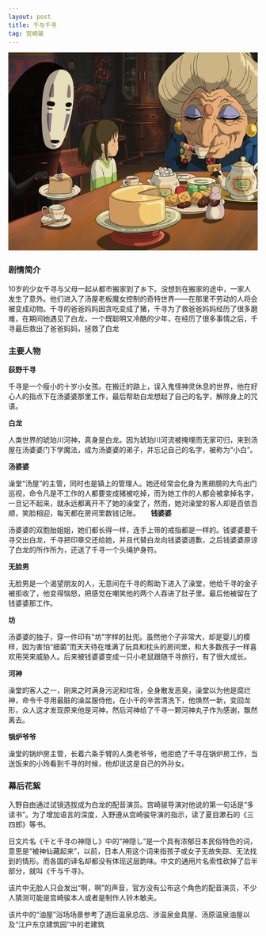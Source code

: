 ```yaml
---
layout: post
title: 千与千寻
tag: 宫崎骏
---
```

<img src="/images/posts/codeless/千寻.jpg" height="400" width="600">

### 剧情简介

10岁的少女千寻与父母一起从都市搬家到了乡下。没想到在搬家的途中，一家人发生了意外。他们进入了汤屋老板魔女控制的奇特世界——在那里不劳动的人将会被变成动物。千寻的爸爸妈妈因贪吃变成了猪，千寻为了救爸爸妈妈经历了很多磨难，在期间她遇见了白龙，一个既聪明又冷酷的少年，在经历了很多事情之后，千寻最后救出了爸爸妈妈，拯救了白龙

### 主要人物

**荻野千寻**

千寻是一个瘦小的十岁小女孩。在搬迁的路上，误入鬼怪神灵休息的世界，他在好心人的指点下在汤婆婆那里工作，最后帮助白龙想起了自己的名字，解除身上的咒语。 

**白龙**

人类世界的琥珀川河神，真身是白龙。因为琥珀川河流被掩埋而无家可归，来到汤屋在汤婆婆门下学魔法，成为汤婆婆的弟子，并忘记自己的名字，被称为“小白”。 

**汤婆婆**

澡堂“汤屋”的主管，同时也是镇上的管理人。她还经常会化身为黑翅膀的大鸟出门巡视，命令凡是不工作的人都要变成猪被吃掉，而为她工作的人都会被拿掉名字，一旦记不起来，就永远都离开不了她的澡堂了，然而，她对澡堂的客人却是百依百顺，笑脸相迎，每天都在房间里数钱记账。 
　
**钱婆婆**

汤婆婆的双胞胎姐姐，她们都长得一样，连手上带的戒指都是一样的。钱婆婆要千寻交出白龙，千寻把印章交还给她，并且代替白龙向钱婆婆道歉，之后钱婆婆原谅了白龙的所作所为，还送了千寻一个头绳护身符。 

**无脸男**

无脸男是一个渴望朋友的人，无意间在千寻的帮助下进入了澡堂，他给千寻的金子被拒收了，他变得恼怒，把感觉在嘲笑他的两个人吞进了肚子里。最后他被留在了钱婆婆那工作。 

**坊**

汤婆婆的独子，穿一件印有"坊"字样的肚兜。虽然他个子非常大，却是婴儿的模样，因为害怕“细菌”而天天待在堆满了玩具和枕头的房间里，和大多数孩子一样喜欢用哭来威胁人。后来被钱婆婆变成一只小老鼠跟随千寻旅行，有了很大成长。 

**河神**

澡堂的客人之一，刚来之时满身污泥和垃圾，全身散发恶臭，澡堂以为他是腐烂神，命令千寻用最脏的澡盆服侍他，在小千的辛苦清洗下，他焕然一新，变回龙形，众人这才发现原来他是河神，然后河神给了千寻一颗河神丸子作为感谢，飘然离去。

**锅炉爷爷**

澡堂的锅炉房主管，长着六条手臂的人类老爷爷，他拒绝了千寻在锅炉房工作，当送饭来的小玲看到千寻的时候，他却说这是自己的外孙女。

### 幕后花絮


入野自由通过试镜选拔成为白龙的配音演员。宫崎骏导演对他说的第一句话是“多读书”。为了增加语言的深度，入野遵从宫崎骏导演的指示，读了夏目漱石的《三四郎》等书。

日文片名《千と千寻の神隠し》中的“神隠し”是一个具有浓郁日本民俗特色的词，意思是“被神仙藏起来”，以前，日本人用这个词来指孩子或女子无故失踪、无法找到的情形。而各国的译名却都没有体现这层韵味。中文的通用片名索性砍掉了后半部分，就叫《千与千寻》。

该片中无脸人只会发出“啊，啊”的声音，官方没有公布这个角色的配音演员，不少人猜测可能是宫崎骏本人或者是制作人铃木敏夫。

该片中的“油屋”浴场场景参考了道后温泉总店、涉温泉金具屋、汤原温泉油屋以及“江户东京建筑园”中的老建筑



